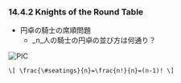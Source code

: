 ### 14.4.2 Knights of the Round Table
* 円卓の騎士の席順問題
  * _n_人の騎士の円卓の並び方は何通り？
  
![PIC](https://vectr.com/abarth500/atS0WOGf6.svg?width=640&height=640&select=atS0WOGf6page0)

`\[
\frac{\#seatings}{n}=\frac{n!}{n}=(n-1)!
\]`

